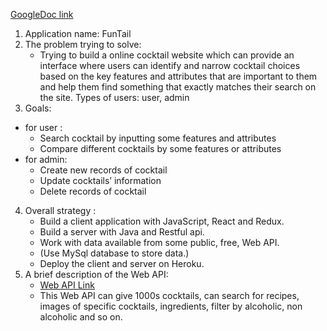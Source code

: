 [GoogleDoc link](https://docs.google.com/document/d/1mzwHyGgbZnY5PQlqcyJICwEMpSKlxQwLBcrpge6O3nM/edit?usp=sharing)
1. Application name: FunTail
2. The problem trying to solve:
   - Trying to build a online cocktail website which can provide an interface where users can identify and narrow cocktail choices based on the key features and attributes that are important to them and help them find something that exactly matches their search on the site.
Types of users: user, admin
3. Goals:
  - for user : 
    - Search cocktail by inputting some features and attributes 
    - Compare different cocktails by some features or attributes 
  - for admin:
    - Create new records of cocktail
    - Update cocktails’ information
    - Delete records of cocktail
4. Overall strategy :
   - Build a client application with JavaScript, React and Redux.  
   - Build a server with Java and Restful api.
   - Work with data available from some public, free, Web API.
   - (Use MySql database to store data.)
   - Deploy the client and server on Heroku.
5. A brief description of the Web API:
   - [Web API Link](https://www.thecocktaildb.com/api.php)
   - This Web API can give 1000s cocktails, can search for recipes, images of specific cocktails, ingredients, filter by alcoholic, non alcoholic and so on.
